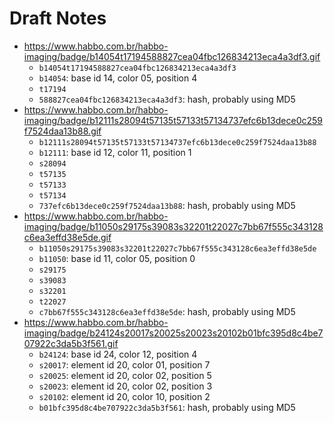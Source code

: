 # Draft Notes

- https://www.habbo.com.br/habbo-imaging/badge/b14054t17194588827cea04fbc126834213eca4a3df3.gif
  - `b14054t17194588827cea04fbc126834213eca4a3df3`
  - `b14054`: base id 14, color 05, position 4
  - `t17194`
  - `588827cea04fbc126834213eca4a3df3`: hash, probably using MD5
- https://www.habbo.com.br/habbo-imaging/badge/b12111s28094t57135t57133t57134737efc6b13dece0c259f7524daa13b88.gif
  - `b12111s28094t57135t57133t57134737efc6b13dece0c259f7524daa13b88`
  - `b12111`: base id 12, color 11, position 1
  - `s28094`
  - `t57135`
  - `t57133`
  - `t57134`
  - `737efc6b13dece0c259f7524daa13b88`: hash, probably using MD5
- https://www.habbo.com.br/habbo-imaging/badge/b11050s29175s39083s32201t22027c7bb67f555c343128c6ea3effd38e5de.gif
  - `b11050s29175s39083s32201t22027c7bb67f555c343128c6ea3effd38e5de`
  - `b11050`: base id 11, color 05, position 0
  - `s29175`
  - `s39083`
  - `s32201`
  - `t22027`
  - `c7bb67f555c343128c6ea3effd38e5de`: hash, probably using MD5
- https://www.habbo.com.br/habbo-imaging/badge/b24124s20017s20025s20023s20102b01bfc395d8c4be707922c3da5b3f561.gif
  - `b24124`: base id 24, color 12, position 4
  - `s20017`: element id 20, color 01, position 7
  - `s20025`: element id 20, color 02, position 5
  - `s20023`: element id 20, color 02, position 3
  - `s20102`: element id 20, color 10, position 2
  - `b01bfc395d8c4be707922c3da5b3f561`: hash, probably using MD5
